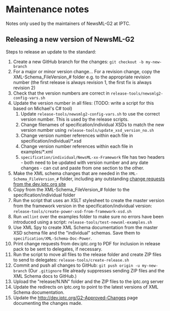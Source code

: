 # Maintenance notes

Notes only used by the maintainers of NewsML-G2 at IPTC.

## Releasing a new version of NewsML-G2

Steps to release an update to the standard:

1. Create a new GitHub branch for the changes: `git checkout -b my-new-branch`
2. For a major or minor version change...
   For a revision change, copy the XML-Schema_FileVersion_# folder e.g. to the appropriate revision number (the first release is always revision 1, the first fix is always revision 2)
3. Check that the version numbers are correct in `release-tools/newsmlg2-config-vars.sh`
4. Update the version number in all files: (TODO: write a script for this based on Michael's C# tool)
    1. Update `release-tools/newsmlg2-config-vars.sh` to use the correct version number. This is
    used by the release scripts.
    2. Change filenames of specification/individual XSDs to match the new version number using
    `release-tools/update_xsd_version_no.sh`
    3. Change version number references within each file in specification/individual/*.xsd
    4. Change version number references within each file in examples/*.xml
    5. `specification/individual/NewsML-xx-Framework` file has two headers - both need to be
    updated with version number and any date changes - can cut and paste from one section to the other.
5. Make the XML schema changes that are needed in the `XML-Schema_FileVersion_#` folder, including
   any outstanding [change requests from the dev.iptc.org site](http://dev.iptc.org/G2-Change-Requests-HP)
6. Copy from the XML-Schema_FileVersion_# folder to the specification/individual folder
7. Run the script that uses an XSLT stylesheet to create the master version from the framework
   version in the specification/individual version:
    `release-tools/create-power-xsd-from-framework-xsd.sh`
8. Run `xmllint` over the examples folder to make sure no errors have been introduced using a script:
    `release-tools/test-newsml-examples.sh`
9. Use XML Spy to create XML Schema documentation from the master XSD schema file and the
   "individual" schemas. Save them to `specification/XML-Schema-Doc-Power`.
10. Print change requests from dev.iptc.org to PDF for inclusion in release pack to be sent to
   delegates, if necessary.
11. Run the script to move all files to the release folder and create ZIP files to send to delegates:
    `release-tools/create-release.sh`
12. Commit and push all changes to GitHub: `git push origin -u my-new-branch`
   (Our `.gitignore` file already suppresses sending ZIP files and the XML Schema docs to GitHub.)
13. Upload the "release/N.NN" folder and the ZIP files to the iptc.org server
14. Update the redirects on iptc.org to point to the latest versions of XML Schema documentation.
15. Update the http://dev.iptc.org/G2-Approved-Changes page documenting the changes made.
